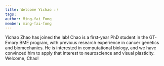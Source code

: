 ```yaml
---
title: Welcome Yichao :)
tags:
author: Ming-fai Fong
member: ming-fai-fong
---
```


Yichao Zhao has joined the lab! Chao is a first-year PhD student in the GT-Emory BME program, with previous research experience in cancer genetics and biomechanics. He is interested in computational biology, and we have convinced him to apply that interest to neuroscience and visual plasticity. Welcome, Chao!
